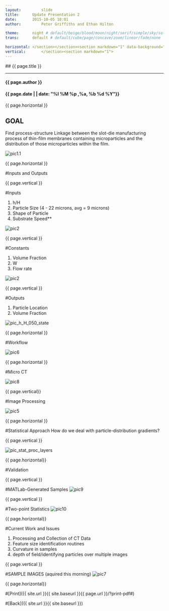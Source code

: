```yaml
---
layout:     	slide
title:     	Update Presentation 2
date:      	2015-10-05 18:01
author:     	Peter Griffiths and Ethan Hilton

theme:		night # default/beige/blood/moon/night/serif/simple/sky/solarized
trans:		default # default/cube/page/concave/zoom/linear/fade/none

horizontal:	</section></section><section markdown="1" data-background="http://ahmetcecen.github.io/project-pages/img/slidebackground.png"><section markdown="1">
vertical:		</section><section markdown="1">
---
```

<section markdown="1" data-background="http://ahmetcecen.github.io/project-pages/img/slidebackground.png"><section markdown="1">
## {{ page.title }}

<hr>

#### {{ page.author }}

#### {{ page.date | | date: "%I %M %p ,%a, %b %d %Y"}}

{{ page.horizontal }}
<!-- Start Writing Below in Markdown -->

## GOAL
Find process-structure Linkage between the slot-die manufacturing process of thin-film membranes containing microparticles and the distribution of those microparticles within the film.

![pic1.1](https://github.com/Materials-Informatics-Class-Fall2015/MIC-Microparticle-distribution/blob/gh-pages/img/Presentation2/Picture1.1.png?raw=true)

<!-- End Here -->
{{ page.horizontal }}
<!-- Start Writing Below in Markdown -->


#Inputs and Outputs

<!-- End Here -->
{{ page.vertical }}
<!-- Start Writing Below in Markdown -->

#Inputs
1. h/H
2. Particle Size (4 - 22 microns, avg = 9 microns)
3. Shape of Particle
4. Substrate Speed**


![pic2](https://github.com/Materials-Informatics-Class-Fall2015/MIC-Microparticle-distribution/blob/gh-pages/img/Presentation2/Picture2.png?raw=true)

<!-- End Here -->
{{ page.vertical }}
<!-- Start Writing Below in Markdown -->

#Constants
1. Volume Fraction
2. W
3. Flow rate

![pic2](https://github.com/Materials-Informatics-Class-Fall2015/MIC-Microparticle-distribution/blob/gh-pages/img/Presentation2/Picture2.png?raw=true)
<!-- End Here -->

{{ page.vertical }}
<!-- Start Writing Below in Markdown -->

#Outputs
1. Particle Location
2. Volume Fraction

![pic_h_H_050_state](https://github.com/Materials-Informatics-Class-Fall2015/MIC-Microparticle-distribution/blob/gh-pages/img/Presentation2/h_H_050_state.jpg?raw=true)

<!-- End Here -->

{{ page.horizontal }}
<!-- Start Writing Below in Markdown -->


#Workflow

![pic6](https://github.com/Materials-Informatics-Class-Fall2015/MIC-Microparticle-distribution/blob/gh-pages/img/Presentation2/Picture6.png?raw=true)


<!-- End Here -->

{{ page.horizontal }}
<!-- Start Writing Below in Markdown -->


#Micro CT

![pic8](https://github.com/Materials-Informatics-Class-Fall2015/MIC-Microparticle-distribution/blob/gh-pages/img/Presentation2/Picture8.png?raw=true)

<!-- End Here -->

{{ page.vertical}}
<!-- Start Writing Below in Markdown -->


#Image Processing

![pic5](https://github.com/Materials-Informatics-Class-Fall2015/MIC-Microparticle-distribution/blob/gh-pages/img/Presentation2/Picture5.png?raw=true)


<!-- End Here -->

{{ page.horizontal }}
<!-- Start Writing Below in Markdown -->


#Statistical Approach
How do we deal with particle-distribution gradients?
<!-- End Here -->


{{ page.vertical }}
<!-- Start Writing Below in Markdown -->

![pic_stat_proc_layers]()

<!-- End Here -->

{{ page.horizontal}}
<!-- Start Writing Below in Markdown -->

#Validation

<!-- End Here -->

{{ page.vertical }}
<!-- Start Writing Below in Markdown -->

#MATLab-Generated Samples
![pic9](https://github.com/Materials-Informatics-Class-Fall2015/MIC-Microparticle-distribution/blob/gh-pages/img/Presentation2/Picture9.png?raw=true)


<!-- End Here -->

{{ page.vertical }}
<!-- Start Writing Below in Markdown -->

#Two-point Statistics
![pic10](https://github.com/Materials-Informatics-Class-Fall2015/MIC-Microparticle-distribution/blob/gh-pages/img/Presentation2/Picture10.png?raw=true)


<!-- End Here -->

{{ page.horizontal}}
<!-- Start Writing Below in Markdown -->

#Current Work and Issues

1. Processing and Collection of CT Data
2. Feature size identification routines
3. Curvature in samples
4. depth of field/identifying particles over multiple images


<!-- End Here -->

{{ page.vertical }}
<!-- Start Writing Below in Markdown -->

#SAMPLE IMAGES
(aquired this morning)
![pic7](https://github.com/Materials-Informatics-Class-Fall2015/MIC-Microparticle-distribution/blob/gh-pages/img/Presentation2/Picture7.png?raw=true)



<!-- End Here -->



{{ page.horizontal}}






#[Print]({{ site.url }}{{ site.baseurl }}{{ page.url }}/?print-pdf#)

#[Back]({{ site.url }}{{ site.baseurl }})

</section></section>
